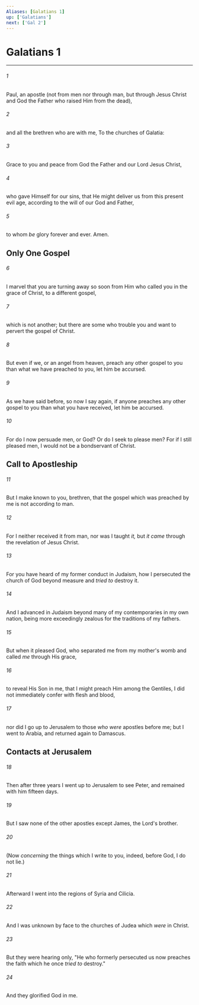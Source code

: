 ```yaml
---
Aliases: [Galatians 1]
up: ['Galatians']
next: ['Gal 2']
---
```

# Galatians 1

***


###### 1 
Paul, an apostle (not from men nor through man, but through Jesus Christ and God the Father who raised Him from the dead), 

###### 2 
and all the brethren who are with me, To the churches of Galatia: 

###### 3 
Grace to you and peace from God the Father and our Lord Jesus Christ, 

###### 4 
who gave Himself for our sins, that He might deliver us from this present evil age, according to the will of our God and Father, 

###### 5 
to whom _be_ glory forever and ever. Amen.

## Only One Gospel 

###### 6 
I marvel that you are turning away so soon from Him who called you in the grace of Christ, to a different gospel, 

###### 7 
which is not another; but there are some who trouble you and want to pervert the gospel of Christ. 

###### 8 
But even if we, or an angel from heaven, preach any other gospel to you than what we have preached to you, let him be accursed. 

###### 9 
As we have said before, so now I say again, if anyone preaches any other gospel to you than what you have received, let him be accursed. 

###### 10 
For do I now persuade men, or God? Or do I seek to please men? For if I still pleased men, I would not be a bondservant of Christ.

## Call to Apostleship 

###### 11 
But I make known to you, brethren, that the gospel which was preached by me is not according to man. 

###### 12 
For I neither received it from man, nor was I taught _it,_ but _it came_ through the revelation of Jesus Christ. 

###### 13 
For you have heard of my former conduct in Judaism, how I persecuted the church of God beyond measure and _tried to_ destroy it. 

###### 14 
And I advanced in Judaism beyond many of my contemporaries in my own nation, being more exceedingly zealous for the traditions of my fathers. 

###### 15 
But when it pleased God, who separated me from my mother's womb and called _me_ through His grace, 

###### 16 
to reveal His Son in me, that I might preach Him among the Gentiles, I did not immediately confer with flesh and blood, 

###### 17 
nor did I go up to Jerusalem to those _who were_ apostles before me; but I went to Arabia, and returned again to Damascus.

## Contacts at Jerusalem 

###### 18 
Then after three years I went up to Jerusalem to see Peter, and remained with him fifteen days. 

###### 19 
But I saw none of the other apostles except James, the Lord's brother. 

###### 20 
(Now _concerning_ the things which I write to you, indeed, before God, I do not lie.) 

###### 21 
Afterward I went into the regions of Syria and Cilicia. 

###### 22 
And I was unknown by face to the churches of Judea which _were_ in Christ. 

###### 23 
But they were hearing only, "He who formerly persecuted us now preaches the faith which he once _tried to_ destroy." 

###### 24 
And they glorified God in me.
